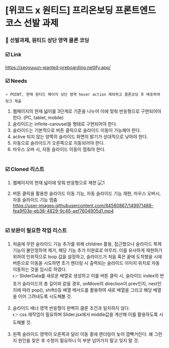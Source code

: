 # [위코드 x 원티드] 프리온보딩 프론트엔드 코스 선발 과제

### 🏃 선발과제, 원티드 상단 영역 클론 코딩
### ☑️ Link
https://seoyuuun-wanted-preboarding.netlify.app/

### ☑️ Needs
    ⭐ POINT, 현재 원티드 페이지 상단 영역 hover action 제외하고 클론코딩 후 배포하여 링크 제출
1. 웹페이지의 현재 넓이를 3단계로 기준을 나누어 이에 맞춰 반응형으로 구현되어야 한다. (PC, tablet, mobile)<br/>
2. 슬라이드는 infinte-carousel을 형태로 구현되어야 한다.<br/>
3. 슬라이드는 기본적으로 버튼 클릭으로 슬라이드 이동이 가능해야 한다.<br/>
4. active 되지 않는 양쪽의 슬라이드 화면의 밝기가 상대적으로 낮아야 한다.<br/>
5. 자동으로 슬라이드가 오른쪽으로 이동되어야 한다.<br/>
6. 마우스 오버 시, 자동 슬라이드 이동이 멈춰야 한다.<br/><br/>

### ☑️ Cloned 리스트
1. 웹페이지의 현재 넓이에 맞춰 반응형으로 재현
![1](https://user-images.githubusercontent.com/84560867/149968716-e1e173e5-6bee-424e-94e3-633f3493b91c.png)

2. 버튼 클릭을 활용한 슬라이드 이동 기능, 자동 슬라이드 기능 재현, 마우스 오버시, 자동 슬라이드 기능 멈춤<br/>
https://user-images.githubusercontent.com/84560867/149971488-fea9f03e-eb38-4829-9c46-aef7604905d1.mp4<br/><br/>

### ☑️ 보완이 필요한 작업 리스트
1. 처음에 무한 슬라이드 기능 추가를 위해 children 활용, 접근했으나 슬라이드 복제 기능이 불안정하여 제거, 해당 기능 추가 미완료로 마무리. 이를 유사하게 재현하기 위하여 인위적으로 loop 값을 설정하고, 슬라이드가 처음 혹은 끝에 도착했을 시에 버튼으로 이동을 시도하면 초기 렌더링 시 출력되는 슬라이드 이미지 위치로 자동 이동하는 것을 임시로 하였다.<br/>
👉 SliderData를 새로운 배열로 생성하고 이를 버튼 클릭 시, 슬라이드 index의 번호가 슬라이드의 총 길이와 같을 경우, onMove의 direction이 prev인지, next인지에 따라 pop(), shift()등 배열 메서드를 활용하여 새로 배열을 그리고 해당 배열을 이어 그려내도록 시도해볼 것.<br/><br/>
2. 슬라이드 배너 영역 반응형이 완벽히 클론 조건과 일치하지 않다.<br/>
👉 css 재작업이 필요하며 Slider.jsx에서 middle값을 계산해 이를 활용하도록 시도해볼 것.<br/><br/>
3. 왼쪽 슬라이드 영역이 오른쪽과 달리 이동 중에 렌더링이 늦어 깜빡거린다. 왜 그런지 원인을 찾은 후 수정이 필요하니 이 부분 넘어가지 말고 잊지 말 것.
